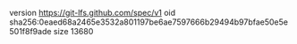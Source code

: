 version https://git-lfs.github.com/spec/v1
oid sha256:0eaed68a2465e3532a801197be6ae7597666b29494b97bfae50e5e501f8f9ade
size 13680
